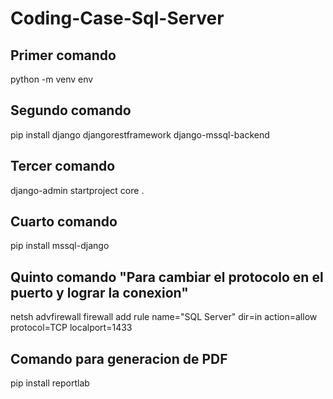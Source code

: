 # Coding-Case-Sql-Server
## Primer comando 
python -m venv env
## Segundo comando 
pip install django djangorestframework django-mssql-backend
## Tercer comando 
django-admin startproject core .
## Cuarto comando 
pip install mssql-django
## Quinto comando "Para cambiar el protocolo en el puerto y lograr la conexion" 
netsh advfirewall firewall add rule name="SQL Server" dir=in action=allow protocol=TCP localport=1433
## Comando para generacion de PDF
pip install reportlab
